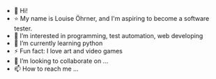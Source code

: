 - 👋 Hi!
- ⭐ My name is Louise Öhrner, and I'm aspiring to become a software tester. 
- 👀 I’m interested in programming, test automation, web developing
- 🌱 I’m currently learning python
- ⚡ Fun fact: I love art and video games
- 💞️ I’m looking to collaborate on ...
- 📫 How to reach me ...



<!---
louohr/louohr is a ✨ special ✨ repository because its `README.md` (this file) appears on your GitHub profile.
You can click the Preview link to take a look at your changes.
--->
